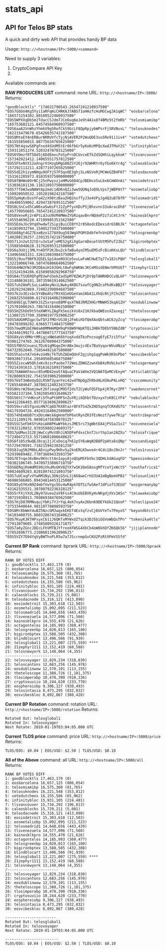 # stats_api

## API for Telos BP stats

A quick and dirty web API that provides handy BP data

Usage:  `http://<hostname/IP>:5000/<command>`

Need to supply 3 variables:

 1. CryptoCompare API Key
 2. 

Available commands are:

**RAW PRODUCERS LIST**
command: none
URL:  `http://<hostname/IP>:5000/`
Returns:

    "goodblocktls" "174631790543.26547241210937500" "EOS7GbbU4Kg5Yyi1aRFqHiCHRKAJ7ABSf1oHHzfcHuMGCwgJA1qWC" "eosbarcelona" "166571254302.80160522460937500" "EOS5WPXXqDbSm2TdacCSJdm7JCe6uq6eJe9t4A1x8f4BMz5t2fmRb" "telosmiamibp" "165753602121.04574584960937500" "EOS6aaA2VnWhzYhmkV9gSRofCkS9GcLF8QpRpjybWPsrFjSRVNvxL" "telosuknodes" "162215479678.65426635742187500" "EOS8MteEY4nERBurBRRUVfcTyjNjAVER2P2WuQDE3so5Re91i1iv4" "votedutcheos" "161555856015.88775634765625000" "EOS7Nt4qswS6PgFnxd4SUdM5tEr86fbGr5yKoKcMPQcXwdJTMaY2S" "infinitybloc" "159311051374.52032470703125000" "EOS6YDmzf8T58d5j6DdEmxcFoSyPrnDCUvceETkZdSQHhiLqykkoK" "tlsvancouver" "157342921412.14065551757812500" "EOS5FhxNtX12oXngrXtHzgbMgG8BZSY26jr92WHRYr6yfGo6kYr4g" "caleosblocks" "157292111211.42877197265625000" "EOS5dE2h1zymNHqu9UFYj57F5qv8E3ghjSLxNSVoRjMCWeGZB4F6T" "telosdacnode" "153161205973.81835937500000000" "EOS8fBHWo89rNCj25nPwyszjoHMvG6D4CpJBEHco5uLbx6CmWXnAi" "eosiodetroit" "153036181130.11621093750000000" "EOS77fbWJwaNAWt8p2mdc1ADKnQZi3ww5QUNqJoQ9LVps7jWBPAtT" "eosmetaliobp" "150920950532.19528198242187500" "EOS5pHqKcDzoYFa42zX98tzBaaZHQ2nsfTyJ3e4VPyJg4Q2uB78fR" "telosmadrid1" "146486559062.42947387695312500" "EOS8LSnCvd5CaN6sa5wbsFtJ2ZyPfyvXDcP5jBhxvnn33xAracDh8" "tlsvenezuela" "145770956685.76547241210937500" "EOS8VeneRj2rAPtLdJuU9VM4MWeZYbRiqavBnrNQdeP2z7iC4tJrk" "kainosblkpro" "145554696220.47109985351562500" "EOS5EdaJGc9YqXhwdwf2SipjBuiCEBYY2r8S8odcEDexidrGSBbJk" "octagontelos" "141859932794.15405273437500000" "EOS688gt4GZ7ExeBzn1Z78X9ug583WqVPGMtDdbfmfnVnGPb7yiKG" "telosgreenbp" "140208130257.23913574218750000" "EOS71Jn2wt32tEru3xSaFjeMES2gXiXgGarmDeuotVUtM5Puf23b2" "bigironbptex" "135885048628.31762695312500000" "EOS6a3UUjj3MLYn4DfP2KJbu2ckfmBu4yoCM5uEM5zFcBioKKxLQU" "blindblocart" "134965661151.32611083984375000" "EOS5j9uxf9BF9JQSELSp14oeN93Ce5vuLwFoWCHwETq77x18JcPQH" "telosglobal1" "132210066748.50747680664062500" "EOS64HW2FWJ3M2DEmiH19JGHLt8wFqhWKWc3KCeMSsdENmrhMVUGT" "21zephyr1111" "131524194286.61589050292968750" "EOS84cTSUERQTgPEUwFd3ekZadSpM78ZWLPjDt9pTANRHDCCvQLGF" "telosnewyork" "131480636181.38735961914062500" "EOS7uh28mPLSuLsaA9eyNoiLNwky4KDU7sxwfCg9NZcsPhdKxBB2f" "telosvoyager" "128292342869.72482299804687500" "EOS7kJo3Ezsbc5Y4BeAhzfRtXQ1mUGeVamJAbA1LXkQcNtjFChi9Z" "teloscantons" "126832556800.61743164062500000" "EOS69ECgLTUWXk31ZSxrpno88MFqxXTN8JRMZXHGrMNWH53kqA1ZH" "eosdublinwow" "125701006263.78674316406250000" "EOS5HZShDd9tSteXWRYLZAgFk5eoikVs8x21HJkbaQWEosXZasegj" "theteloscope" "113887257709.35890197753906250" "EOS5AUGHMZqpcSwTQY2fMDrUS38j2FmbiKbTQmXAoQbtuAC6JyZcq" "tlosimperabp" "104783898282.63665771484375000" "EOS7mwQMibEXWdaA8MMHmMQH9qPX8W9YWpKTQi2HBkTDEbYSNbZdB" "cryptosuviio" "102446199273.44786071777343750" "EOS8XyVc6MNrtMRigjxNWdaK6bYoqXvddTbzPncnag6fyE7zi5fta" "eosphereiobp" "93061274765.36126708984375000" "EOS5fNhSCnuesLTDz61gMGqeZHrANx3mujc4Es7BaVyqarWVuUNza" "telosintasia" "84732952040.75854492187500000" "EOS5ha1vtA7nG4vzU4NjTkTUhZAEmQUnF2gjshg1qgPoWkXK9sPbe" "eosvibesbloc" "80928673354.19549560546875000" "EOS5ZiocwWSQhJxKv9zzcPaobe772WoLZDWGZzwnXbB4zRVbLkxt4" "telosgermany" "79214391633.17816162109375000" "EOS7XAWAKFmsvc85oMD42eo5fAQuaCPaViWXe2VQ1WATQoMCVEnyH" "atticlabtlbp" "78288069192.75415039062500000" "EOS7kbT3mBeUyQ2LRSNf3yanYei42w4TNpQgZhRbdALH3AuPALvHQ" "csxcommunity" "72855484647.38780212402343750" "EOS8HsrWJ9omjmwt26fieagCM95f2dsT2CyWuFQSFbp4jR7KyrZPF" "swedencornet" "65582137104.53025054931640625" "EOS56tC7rVHKnsFi5fhaPtbMF5nZuYRji6QhbtfDzxyxYsK8CLYF4" "nebulablocks" "64412266493.05771636962890625" "EOS59xrvESTgzoLHN7Cq6D7KX8tazr8FXTS4ZkZHD5qnqTCRXdGTG" "teloscentral" "64179394726.49243164062500000" "EOS74hEm6bB7txDUcmWck6gHnmfbP6atRynZR3fEsNozt7yweTKip" "eostribeprod" "61211289176.98981475830078125" "EOS5SCSeFbKSYsKoiAH8PKwWYbkzsJME5rs73gWbtEA4jPSSaJ1xJ" "eosvenezuela" "57832120832.97035980224609375" "EOS7pUMws312EjWwCcyMvV8hJiN5DFePdxsCknTJsrthp1an2AZXu" "telosafrique" "57240472723.55710601806640625" "EOS6f185z9wQEJ8cqj2jJCxDoiq7h61p5Y6uWqN3B8P2pHta8sQNp" "eossandiego1" "55729470591.71821594238281250" "EOS8Jug5NJM8bLAEnipPwy9HhvSy2knERLK5wve4r4Cdc18nJ9nJr" "telos1russia" "52939689482.77073669433593750" "EOS7ETnqeJ6vBmv9KVcttAn1opy8joQUpMSFbVbc3QDHLhdAGuqFD" "bpeosindexio" "50382106745.54789733886718750" "EOS6ERqjRoWdMS99iVkuMvGKV8ZYX7wSK1QeG8oxgMfYcoYjxWct5" "southafrica1" "49024609203.82810974121093750" "EOS7uUCaqFvVYwRM1NyL3DNjGSnL3j668weCrhU3UA1mBgNomVPB1" "telosunlimit" "46986586865.89434814453125000" "EOS85yGYKxN9Z4mbfVwYgs5Gv4wR4pkYDTSifw5AefJdPiofS3EUd" "eosgermanybp" "43162335531.30780792236328125" "EOS5rFXjYXdL2By97Uuea2aY8Fss4C9uUkEBVKyHvNKgdjXVx3ASn" "telawakeiobp" "38715938913.70986938476562500" "EOS7HjD87RMNuqujYbKi7YJrYqL4mX7xyAx26bn69DEYkUk21QooF" "teleclipse24" "37533440644.90110778808593750" "EOS8Mr8bWmY4uBZ5NzcGMJwqxkEKEf4EstqfzvCj6UVYeTv7Pmyo5" "beyondbtctls" "34103400755.86032867431640625" "EOS7KuyKJKTHPxyxCb11J6QKfxMYWxUZTqik3DJ5biGGVoWbQsTPn" "tokenika4tls" "27913079605.17485809326171875" "EOS7a6yZGncJ8EcLFhVMTBJYfreoXFWSG4XbCb4oW6khDfZK6Qk56" "jijiplannode" "27852696773.21006011962890625" "EOS5VZY7D94YqVyBWThoPLR5w7a7JScrnmpGvCKU2PzRtXPmVSSfd"

**Current BP Rank**
command: bprank
URL:  `http://<hostname/IP>:5000/bprank`
Returns:

    RANK BP VOTES DIFF
    1: goodblocktls 17,463,179 (0)
    2: eosbarcelona 16,657,125 (806,054)
    3: telosmiamibp 16,575,360 (81,765)
    4: telosuknodes 16,221,548 (353,812)
    5: votedutcheos 16,155,586 (65,962)
    6: infinitybloc 15,931,105 (224,481)
    7: tlsvancouver 15,734,292 (196,813)
    8: caleosblocks 15,729,211 (5,081)
    9: telosdacnode 15,316,121 (413,090)
    10: eosiodetroit 15,303,618 (12,503)
    11: eosmetaliobp 15,092,095 (211,523)
    12: telosmadrid1 14,648,656 (443,439)
    13: tlsvenezuela 14,577,096 (71,560)
    14: kainosblkpro 14,555,470 (21,626)
    15: octagontelos 14,185,993 (369,477)
    16: telosgreenbp 14,020,813 (165,180)
    17: bigironbptex 13,588,505 (432,308)
    18: blindblocart 13,496,566 (91,939)
    19: telosglobal1 13,221,007 (275,559) ****
    20: 21zephyr1111 13,152,419 (68,588)
    21: telosnewyork 13,148,064 (4,355)
    -------------------------
    22: telosvoyager 12,829,234 (318,830)
    23: teloscantons 12,683,256 (145,978)
    24: eosdublinwow 12,570,101 (113,155)
    25: theteloscope 11,388,726 (1,181,375)
    26: tlosimperabp 10,478,390 (910,336)
    27: cryptosuviio 10,244,620 (233,770)
    28: eosphereiobp 9,306,127 (938,493)
    29: telosintasia 8,473,295 (832,832)
    30: eosvibesbloc 8,092,867 (380,428)

**Current BP Rotation**
command: rotation
URL:  `http://<hostname/IP>:5000/rotation`
Returns:

    Rotated Out: telosglobal1
    Rotated In: telosvoyager
    Next Rotate: 2019-01-19T03:04:05.000 UTC

**Current TLOS price**
command: price
URL:  `http://<hostname/IP>:5000/price`
Returns:

    TLOS/EOS: $0.04 | EOS/USD: $2.50 | TLOS/USD: $0.10

**All of the Above**
command: all URL: `http://<hostname/IP>:5000/all` Returns: 

    RANK BP VOTES DIFF 
    1: goodblocktls 17,463,179 (0) 
    2: eosbarcelona 16,657,125 (806,054) 
    3: telosmiamibp 16,575,360 (81,765) 
    4: telosuknodes 16,221,548 (353,812) 
    5: votedutcheos 16,155,586 (65,962) 
    6: infinitybloc 15,931,105 (224,481) 
    7: tlsvancouver 15,734,292 (196,813) 
    8: caleosblocks 15,729,211 (5,081) 
    9: telosdacnode 15,316,121 (413,090) 
    10: eosiodetroit 15,303,618 (12,503) 
    11: eosmetaliobp 15,092,095 (211,523) 
    12: telosmadrid1 14,648,656 (443,439) 
    13: tlsvenezuela 14,577,096 (71,560) 
    14: kainosblkpro 14,555,470 (21,626) 
    15: octagontelos 14,185,993 (369,477) 
    16: telosgreenbp 14,020,813 (165,180) 
    17: bigironbptex 13,588,505 (432,308) 
    18: blindblocart 13,496,566 (91,939) 
    19: telosglobal1 13,221,007 (275,559) **** 
    20: 21zephyr1111 13,152,419 (68,588) 
    21: telosnewyork 13,148,064 (4,355)
    /-----------------------
    22: telosvoyager 12,829,234 (318,830)
    23: teloscantons 12,683,256 (145,978)
    24: eosdublinwow 12,570,101 (113,155)
    25: theteloscope 11,388,726 (1,181,375)
    26: tlosimperabp 10,478,390 (910,336)
    27: cryptosuviio 10,244,620 (233,770)
    28: eosphereiobp 9,306,127 (938,493)
    29: telosintasia 8,473,295 (832,832)
    30: eosvibesbloc 8,092,867 (380,428)
    
    -----------------------
    Rotated Out: telosglobal1
    Rotated In: telosvoyager
    Next Rotate: 2019-01-19T03:04:05.000 UTC
    
    ------------------------
    TLOS/EOS: $0.04 | EOS/USD: $2.50 | TLOS/USD: $0.10

<!--stackedit_data:
eyJoaXN0b3J5IjpbNTAyMDQzMjUyXX0=
-->